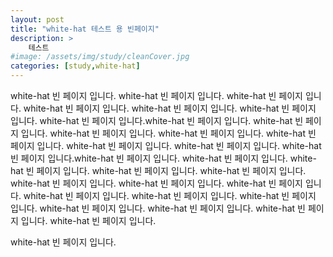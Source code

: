 ```yaml
---
layout: post
title: "white-hat 테스트 용 빈페이지"
description: >
    테스트
#image: /assets/img/study/cleanCover.jpg
categories: [study,white-hat]
---
```



white-hat 빈 페이지 입니다.
white-hat 빈 페이지 입니다.
white-hat 빈 페이지 입니다.
white-hat 빈 페이지 입니다.
white-hat 빈 페이지 입니다.
white-hat 빈 페이지 입니다.
white-hat 빈 페이지 입니다.white-hat 빈 페이지 입니다.
white-hat 빈 페이지 입니다.
white-hat 빈 페이지 입니다.
white-hat 빈 페이지 입니다.
white-hat 빈 페이지 입니다.
white-hat 빈 페이지 입니다.
white-hat 빈 페이지 입니다.
white-hat 빈 페이지 입니다.white-hat 빈 페이지 입니다.
white-hat 빈 페이지 입니다.
white-hat 빈 페이지 입니다.
white-hat 빈 페이지 입니다.
white-hat 빈 페이지 입니다.
white-hat 빈 페이지 입니다.
white-hat 빈 페이지 입니다.
white-hat 빈 페이지 입니다.
white-hat 빈 페이지 입니다.
white-hat 빈 페이지 입니다.
white-hat 빈 페이지 입니다.
white-hat 빈 페이지 입니다.
white-hat 빈 페이지 입니다.
white-hat 빈 페이지 입니다.
white-hat 빈 페이지 입니다.

white-hat 빈 페이지 입니다.